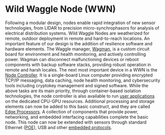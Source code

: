 # Wild Waggle Node (WWN)

Following a modular design, nodes enable rapid integration of new sensor technologies, from LIDAR to precision micro-synchrophasors for analysis of electrical distribution systems. Wild Waggle Nodes are weatherized for remote, outdoor deployment in remote and hard-to-reach locations. An important feature of our design is the addition of resilience software and hardware elements. The Waggle manager, [Wagman](https://github.com/waggle-sensor/wagman), is a custom circuit board for environment and health monitoring, and actively controlling power. Wagman can disconnect malfunctioning devices or reboot components with backup software stacks, providing robust operation in remote and harsh locales. The next most important device in a WWN is the [Node Controller](https://github.com/waggle-sensor/nodecontroller). It is a single-board Linux computer providing encrypted TCP/IP messaging, data caching, node health monitoring, and cybersecurity tools including cryptokey management and signed software. While the above tasks are its main priority, through container-based isolation technologies, the node controller is also available to run [user applications](https://github.com/waggle-sensor) on the dedicated CPU-GPU resources. Additional processing and storage elements can now be added to this basic construct, and they are called [Edge Processors](https://github.com/waggle-sensor/edge_processor). A collection of components that provide power, networking, and embedded interfacing capabilities complete the basic node. This node can now be extended with sensors through standard Ethernet ([POE](https://en.wikipedia.org/wiki/Power_over_Ethernet)), USB and other [embedded protocols](https://en.wikipedia.org/wiki/Communication_protocol).
